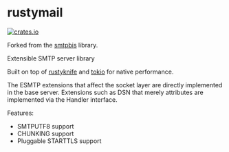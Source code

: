 # rustymail

[![crates.io](http://meritbadge.herokuapp.com/smtpbis)](https://crates.io/crates/smtpbis)

Forked from the [smtpbis](https://github.com/jothan/smtpbis) library.

Extensible SMTP server library

Built on top of [rustyknife] and [tokio] for native performance.

The ESMTP extensions that affect the socket layer are directly
implemented in the base server. Extensions such as DSN that merely
attributes are implemented via the Handler interface.

Features:
* SMTPUTF8 support
* CHUNKING support
* Pluggable STARTTLS support

[rustyknife]: https://crates.io/crates/rustyknife
[tokio]: https://tokio.rs/
